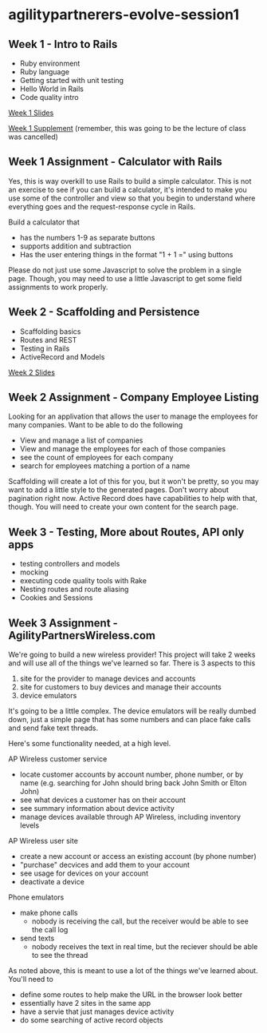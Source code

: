 # agilitypartnerers-evolve-session1

## Week 1 - Intro to Rails
- Ruby environment
- Ruby language
- Getting started with unit testing
- Hello World in Rails
- Code quality intro

[Week 1 Slides](content/Rails%20-%20Week%201.pdf)

[Week 1 Supplement](content/Week%201%20Supplementary.pdf) (remember, this was going to be the lecture of class was cancelled)

## Week 1 Assignment - Calculator with Rails
Yes, this is way overkill to use Rails to build a simple calculator. This is not an exercise to see if you can build a calculator, it's intended to make you use some of the controller and view so that you begin to understand where everything goes and the request-response cycle in Rails.

Build a calculator that 
- has the numbers 1-9 as separate buttons
- supports addition and subtraction
- Has the user entering things in the format "1 + 1 =" using buttons

Please do not just use some Javascript to solve the problem in a single page. Though, you may need to use a little Javascript to get some field assignments to work properly.

## Week 2 - Scaffolding and Persistence
- Scaffolding basics
- Routes and REST
- Testing in Rails
- ActiveRecord and Models

[Week 2 Slides](content/Rails%20-%20Week%202.pdf)

## Week 2 Assignment - Company Employee Listing
Looking for an applivation that allows the user to manage the employees for many companies. Want to be able to do the following
- View and manage a list of companies
- View and manage the employees for each of those companies
- see the count of employees for each company
- search for employees matching a portion of a name

Scaffolding will create a lot of this for you, but it won't be pretty, so you may want to add a little style to the generated pages. Don't worry about pagination right now. Active Record does have capabilities to help with that, though. You will need to create your own content for the search page.

## Week 3 - Testing, More about Routes, API only apps
- testing controllers and models
- mocking
- executing code quality tools with Rake
- Nesting routes and route aliasing
- Cookies and Sessions

## Week 3 Assignment - AgilityPartnersWireless.com
We're going to build a new wireless provider! This project will take 2 weeks and will use all of the things we've learned so far. There is 3 aspects to this
1. site for the provider to manage devices and accounts
1. site for customers to buy devices and manage their accounts
1. device emulators

It's going to be a little complex. The device emulators will be really dumbed down, just a simple page that has some numbers and can place fake calls and send fake text threads.

Here's some functionality needed, at a high level.

AP Wireless customer service
- locate customer accounts by account number, phone number, or by name (e.g. searching for John should bring back John Smith or Elton John)
- see what devices a customer has on their account
- see summary information about device activity
- manage devices available through AP Wireless, including inventory levels

AP Wireless user site
- create a new account or access an existing account (by phone number)
- "purchase" decvices and add them to your account
- see usage for devices on your account
- deactivate a device

Phone emulators
- make phone calls 
  - nobody is receiving the call, but the receiver would be able to see the call log
- send texts
  - nobody receives the text in real time, but the reciever should be able to see the thread
  
As noted above, this is meant to use a lot of the things we've learned about. You'll need to
- define some routes to help make the URL in the browser look better
- essentially have 2 sites in the same app
- have a servie that just manages device activity
- do some searching of active record objects
